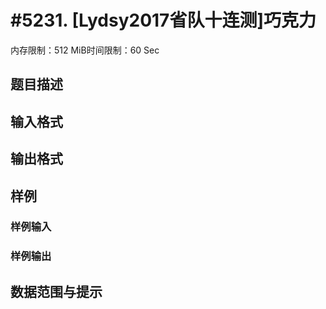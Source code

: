 # #5231. [Lydsy2017省队十连测]巧克力

内存限制：512 MiB时间限制：60 Sec

## 题目描述

## 输入格式

## 输出格式

## 样例

### 样例输入

### 样例输出

## 数据范围与提示
